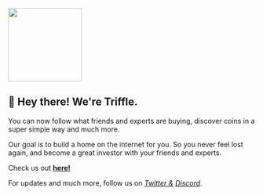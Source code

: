 <img height="150" width="150" src="https://ibb.co/vsKSSnS" />

## 👋 Hey there! We're Triffle.

You can now follow what friends and experts are buying, discover coins in a super simple way and much more.

Our goal is to build a home on the internet for you. So you never feel lost again, and become a great investor with your friends and experts.

Check us out [**here!**](https://triffle.io)

For updates and much more, follow us on [*Twitter &*](https://twitter.com/triffleco) [*Discord*](https://discord.gg/NmKH6884).


